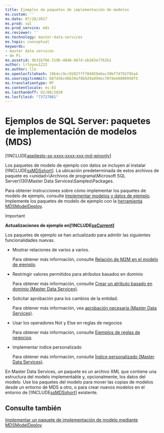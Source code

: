 ```yaml
---
title: Ejemplos de paquetes de implementación de modelos
ms.custom: ''
ms.date: 07/28/2017
ms.prod: sql
ms.prod_service: mds
ms.reviewer: ''
ms.technology: master-data-services
ms.topic: conceptual
keywords:
- master data services
- de Pi
ms.assetid: 9b31b7b6-319b-4840-b67d-eb383e7762b1
author: lrtoyou1223
ms.author: lle
ms.openlocfilehash: 19b4cc9cc9282fff784059e6ac39bf74792f95a4
ms.sourcegitcommit: b87d36c46b39af8b929ad94ec707dee8800950f5
ms.translationtype: MT
ms.contentlocale: es-ES
ms.lasthandoff: 02/08/2020
ms.locfileid: "73727881"
---
```

# <a name="sql-server-examples-model-deployment-packages-mds"></a>Ejemplos de SQL Server: paquetes de implementación de modelos (MDS)

[!INCLUDE[appliesto-ss-xxxx-xxxx-xxx-md-winonly](../includes/appliesto-ss-xxxx-xxxx-xxx-md-winonly.md)]

  Los paquetes de modelo de ejemplo con datos se incluyen al instalar [!INCLUDE[ssMDSshort](../includes/ssmdsshort-md.md)]. La ubicación predeterminada de estos archivos de paquete es \<unidad>\Archivos de programa\Microsoft SQL Server\130\Master Data Services\Samples\Packages.  
  
 Para obtener instrucciones sobre cómo implementar los paquetes de modelo de ejemplo, consulte [Implementar modelos y datos de ejemplo](../master-data-services/master-data-services-installation-and-configuration.md#deploySample). Implemente los paquetes de modelo de ejemplo con la [herramienta MDSModelDeploy](../master-data-services/deploy-a-model-deployment-package-by-using-mdsmodeldeploy.md).  
  
> [!IMPORTANT]
>  **Actualizaciones de ejemplo en[!INCLUDE[ssCurrent](../includes/sscurrent-md.md)]**  
> 
>  Los paquetes de ejemplo se han actualizado para admitir las siguientes funcionalidades nuevas.  
> 
>  -   Mostrar relaciones de varios a varios.  
> 
>      Para obtener más información, consulte [Relación de M2M en el modelo de ejemplo](../master-data-services/show-many-to-many-relationships-in-derived-hierarchies-master-data-services.md#M2MSample).  
> 
> -   Restringir valores permitidos para atributos basados en dominio  
> 
>      Para obtener más información, consulte [Crear un atributo basado en dominio &#40;Master Data Services&#41;](../master-data-services/create-a-domain-based-attribute-master-data-services.md).  
> -   Solicitar aprobación para los cambios de la entidad.  
> 
>      Para obtener más información, vea [aprobación necesaria &#40;Master Data Services&#41;](../master-data-services/approval-required-master-data-services.md).  
> -   Usar los operadores Not y Else en reglas de negocios  
> 
>      Para obtener más información, consulte [Ejemplos de reglas de negocios](../master-data-services/business-rule-examples-master-data-services.md).  
> -   Implementar índice personalizado  
> 
>      Para obtener más información, consulte [Índice personalizado &#40;Master Data Services&#41;](../master-data-services/custom-index-master-data-services.md).  
 

 
 En Master Data Services, un paquete es un archivo XML que contiene una estructura del modelo implementable y, opcionalmente, los datos del modelo. Use los paquetes del modelo para mover las copias de modelos desde un entorno de MDS a otro, o para crear nuevos modelos en el entorno de [!INCLUDE[ssMDSshort](../includes/ssmdsshort-md.md)] existente.  
  
## <a name="see-also"></a>Consulte también  
 [Implementar un paquete de implementación de modelo mediante MDSModelDeploy](../master-data-services/deploy-a-model-deployment-package-by-using-mdsmodeldeploy.md)  
  
  
